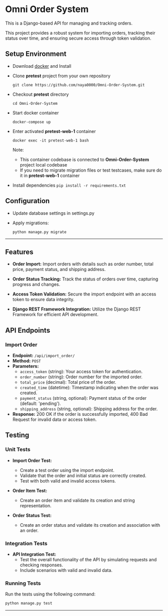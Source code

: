 # Omni Order System

This is a Django-based API for managing and tracking orders. 

This project provides a robust system for importing orders, tracking their status over time, and ensuring secure access through token validation.

## Setup Environment
* Download [docker](https://www.docker.com/get-started) and Install

* Clone **pretest** project from your own repository
    ```
    git clone https://github.com/naya0000/Omni-Order-System.git
    ```

* Checkout **pretest** directory
    ```
    cd Omni-Order-System
    ```

* Start docker container
    ```
    docker-compose up
    ```

* Enter activated **pretest-web-1** container
    ```
    docker exec -it pretest-web-1 bash
    ```
    Note:

    * This container codebase is connected to **Omni-Order-System** project local codebase
    * If you need to migrate migration files or test testcases, make sure do it in **pretest-web-1** container
* Install dependencies
      ```
      pip install -r requirements.txt
      ```
## Configuration
* Update database settings in settings.py

* Apply migrations:
    ```
    python manage.py migrate
    ```
  
---
## Features

- **Order Import:** Import orders with details such as order number, total price, payment status, and shipping address.

- **Order Status Tracking:** Track the status of orders over time, capturing progress and changes.

- **Access Token Validation:** Secure the import endpoint with an access token to ensure data integrity.

- **Django REST Framework Integration:** Utilize the Django REST Framework for efficient API development.

## API Endpoints

### Import Order

- **Endpoint:** `/api/import_order/`
- **Method:** `POST`
- **Parameters:**
  - `access_token` (string): Your access token for authentication.
  - `order_number` (string): Order number for the imported order.
  - `total_price` (decimal): Total price of the order.
  - `created_time` (datetime): Timestamp indicating when the order was created.
  - `payment_status` (string, optional): Payment status of the order (default: 'pending').
  - `shipping_address` (string, optional): Shipping address for the order.
- **Response:** 200 OK if the order is successfully imported, 400 Bad Request for invalid data or access token.

## Testing

### Unit Tests

- **Import Order Test:**
  - Create a test order using the import endpoint.
  - Validate that the order and initial status are correctly created.
  - Test with both valid and invalid access tokens.

- **Order Item Test:**
  - Create an order item and validate its creation and string representation.

- **Order Status Test:**
  - Create an order status and validate its creation and association with an order.

### Integration Tests

- **API Integration Test:**
  - Test the overall functionality of the API by simulating requests and checking responses.
  - Include scenarios with valid and invalid data.

### Running Tests

Run the tests using the following command:

```bash
python manage.py test
```
---
